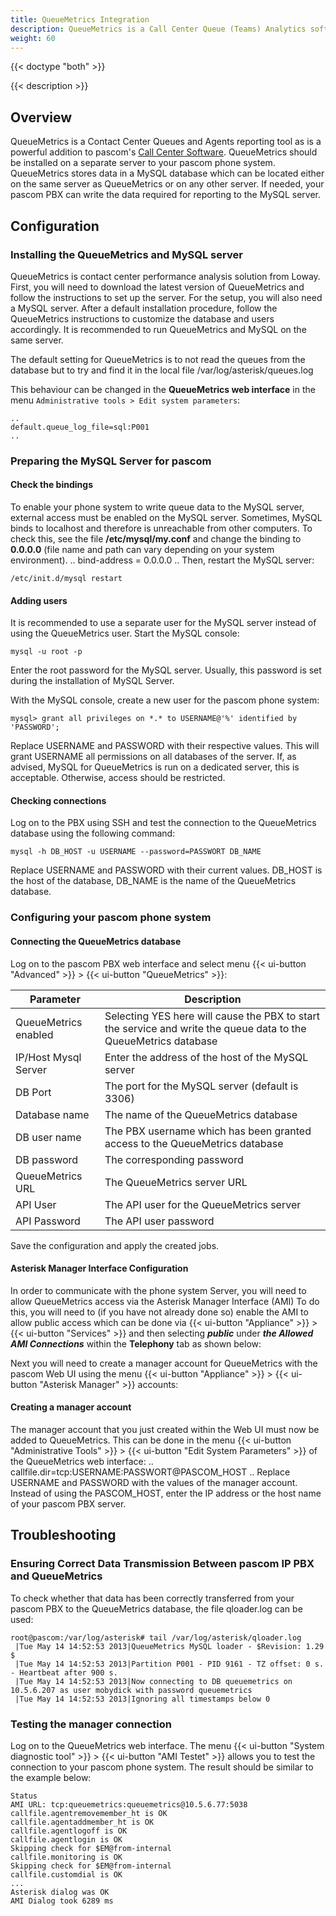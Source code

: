 ```yaml
---
title: QueueMetrics Integration
description: QueueMetrics is a Call Center Queue (Teams) Analytics software.
weight: 60
---
```


{{< doctype "both"  >}}

{{< description >}}

## Overview

QueueMetrics is a Contact Center Queues and Agents reporting tool as is a powerful addition to pascom's [Call Center Software](https://www.pascom.net/en/call-center/ "pascom Contact Center Solutions"). QueueMetrics should be installed on a separate server to your pascom phone system. QueueMetrics stores data in a MySQL database which can be located either on the same server as QueueMetrics or on any other server. If needed, your pascom PBX can write the data required for reporting to the MySQL server.

## Configuration

### Installing the QueueMetrics and MySQL server
QueueMetrics is contact center performance analysis solution from Loway. First, you will need to download the latest version of QueueMetrics and follow the instructions to set up the server. For the setup, you will also need a MySQL server. After a default installation procedure, follow the QueueMetrics instructions to customize the database and users accordingly. It is recommended to run QueueMetrics and MySQL on the same server.

The default setting for QueueMetrics is to not read the queues from the database but to try and find it in the local file /var/log/asterisk/queues.log

This behaviour can be changed in the **QueueMetrics web interface** in the menu `Administrative tools > Edit system parameters`:

    ..
    default.queue_log_file=sql:P001
    ..

### Preparing the MySQL Server for pascom

#### Check the bindings
To enable your phone system to write queue data to the MySQL server, external access must be enabled on the MySQL server. Sometimes, MySQL binds to localhost and therefore is unreachable from other computers. To check this, see the file **/etc/mysql/my.conf** and change the binding to **0.0.0.0** (file name and path can vary depending on your system environment).
    ..
    bind-address = 0.0.0.0
    ..
Then, restart the MySQL server:

    /etc/init.d/mysql restart

#### Adding users

It is recommended to use a separate user for the MySQL server instead of using the QueueMetrics user. Start the MySQL console:

    mysql -u root -p

Enter the root password for the MySQL server. Usually, this password is set during the installation of MySQL Server.


With the MySQL console, create a new user for the pascom phone system:

    mysql> grant all privileges on *.* to USERNAME@'%' identified by 'PASSWORD';

Replace USERNAME and PASSWORD with their respective values. This will grant USERNAME all permissions on all databases of the server. If, as advised, MySQL for QueueMetrics is run on a dedicated server, this is acceptable. Otherwise, access should be restricted.

#### Checking connections

Log on to the PBX using SSH and test the connection to the QueueMetrics database using the following command:

    mysql -h DB_HOST -u USERNAME --password=PASSWORT DB_NAME

Replace USERNAME and PASSWORD with their current values. DB_HOST is the host of the database, DB_NAME is the name of the QueueMetrics database.

### Configuring your pascom phone system

#### Connecting the QueueMetrics database
Log on to the pascom PBX web interface and select menu {{< ui-button "Advanced" >}} > {{< ui-button "QueueMetrics" >}}:


|Parameter|Description|
|---------|---------|
|QueueMetrics enabled| Selecting YES here will cause the PBX to start the service and write the queue data to the QueueMetrics database|
|IP/Host Mysql Server| Enter the address of the host of the MySQL server|
|DB Port|  The port for the MySQL server (default is 3306)|
|Database name|    The name of the QueueMetrics database|
|DB user name| The PBX username which has been granted access to the QueueMetrics database|
|DB password|  The corresponding password|
|QueueMetrics URL| The QueueMetrics server URL|
|API User| The API user for the QueueMetrics server|
|API Password| The API user password|

Save the configuration and apply the created jobs.

#### Asterisk Manager Interface Configuration

In order to communicate with the phone system Server, you will need to allow QueueMetrics access via the Asterisk Manager Interface (AMI)
To do this, you will need to (if you have not already done so) enable the AMI to allow public access which can be done via {{< ui-button "Appliance" >}} > {{< ui-button "Services" >}} and then selecting ***public*** under ***the Allowed AMI Connections*** within the **Telephony** tab as shown below:

 Next you will need to create a manager account for QueueMetrics with the pascom Web UI using the menu {{< ui-button "Appliance" >}} > {{< ui-button "Asterisk Manager" >}} accounts:

#### Creating a manager account
The manager account that you just created within the Web UI must now be added to QueueMetrics. This can be done in the menu {{< ui-button "Administrative Tools" >}} > {{< ui-button "Edit System Parameters" >}} of the QueueMetrics web interface:
..
callfile.dir=tcp:USERNAME:PASSWORT@PASCOM_HOST
..
Replace USERNAME and PASSWORD with the values of the manager account. Instead of using the PASCOM_HOST, enter the IP address or the host name of your pascom PBX server.

## Troubleshooting

### Ensuring Correct Data Transmission Between pascom IP PBX and QueueMetrics

To check whether that data has been correctly transferred from your pascom PBX to the QueueMetrics database, the file qloader.log can be used:

    root@pascom:/var/log/asterisk# tail /var/log/asterisk/qloader.log
     |Tue May 14 14:52:53 2013|QueueMetrics MySQL loader - $Revision: 1.29 $
     |Tue May 14 14:52:53 2013|Partition P001 - PID 9161 - TZ offset: 0 s. - Heartbeat after 900 s.
     |Tue May 14 14:52:53 2013|Now connecting to DB queuemetrics on 10.5.6.207 as user mobydick with password queuemetrics
     |Tue May 14 14:52:53 2013|Ignoring all timestamps below 0
     
### Testing the manager connection

Log on to the QueueMetrics web interface. The menu {{< ui-button "System diagnostic tool" >}} > {{< ui-button "AMI Testet" >}} allows you to test the connection to your pascom phone system. The result should be similar to the example below:

    Status
    AMI URL: tcp:queuemetrics:queuemetrics@10.5.6.77:5038
    callfile.agentremovemember_ht is OK
    callfile.agentaddmember_ht is OK
    callfile.agentlogoff is OK
    callfile.agentlogin is OK
    Skipping check for $EM@from-internal
    callfile.monitoring is OK
    Skipping check for $EM@from-internal
    callfile.customdial is OK
    ...
    Asterisk dialog was OK
    AMI Dialog took 6289 ms

<!-- ### QueueMetrics Jobs within the Commander
Should you have entered and saved everything correctly within the pascom PBX Web UI, then you will now need to apply two jobs

If the jobs have been executed correctly, then you should receive the following message:

Upon every telephony services application, QueueMetrics will be automatically synchronized: -->
